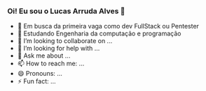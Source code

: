 ### Oi! Eu sou o Lucas Arruda Alves 👋


- 🔭 Em busca da primeira vaga como dev FullStack ou Pentester 
- 🌱 Estudando Engenharia da computação e programação
- 👯 I’m looking to collaborate on ...
- 🤔 I’m looking for help with ...
- 💬 Ask me about ...
- 📫 How to reach me: ...
- 😄 Pronouns: ...
- ⚡ Fun fact: ...
